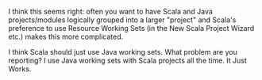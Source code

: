 I think this seems right: often you want to have Scala and Java projects/modules logically grouped into a larger "project" and Scala's preference to use Resource Working Sets (in the New Scala Project Wizard etc.) makes this more complicated.

I think Scala should just use Java working sets.
What problem are you reporting? I use Java working sets with Scala projects all the time. It Just Works.
